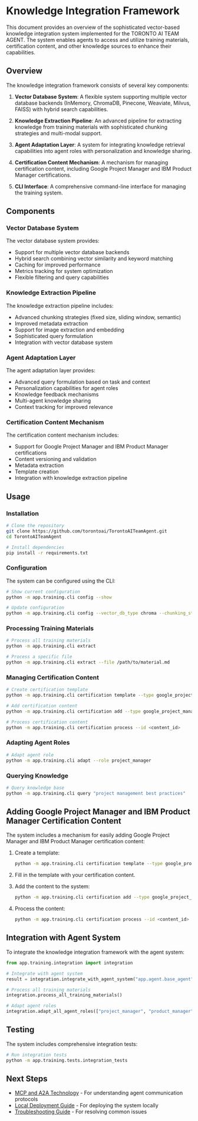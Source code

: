 # Knowledge Integration Framework

This document provides an overview of the sophisticated vector-based knowledge integration system implemented for the TORONTO AI TEAM AGENT. The system enables agents to access and utilize training materials, certification content, and other knowledge sources to enhance their capabilities.

## Overview

The knowledge integration framework consists of several key components:

1. **Vector Database System**: A flexible system supporting multiple vector database backends (InMemory, ChromaDB, Pinecone, Weaviate, Milvus, FAISS) with hybrid search capabilities.

2. **Knowledge Extraction Pipeline**: An advanced pipeline for extracting knowledge from training materials with sophisticated chunking strategies and multi-modal support.

3. **Agent Adaptation Layer**: A system for integrating knowledge retrieval capabilities into agent roles with personalization and knowledge sharing.

4. **Certification Content Mechanism**: A mechanism for managing certification content, including Google Project Manager and IBM Product Manager certifications.

5. **CLI Interface**: A comprehensive command-line interface for managing the training system.

## Components

### Vector Database System

The vector database system provides:

- Support for multiple vector database backends
- Hybrid search combining vector similarity and keyword matching
- Caching for improved performance
- Metrics tracking for system optimization
- Flexible filtering and query capabilities

### Knowledge Extraction Pipeline

The knowledge extraction pipeline includes:

- Advanced chunking strategies (fixed size, sliding window, semantic)
- Improved metadata extraction
- Support for image extraction and embedding
- Sophisticated query formulation
- Integration with vector database system

### Agent Adaptation Layer

The agent adaptation layer provides:

- Advanced query formulation based on task and context
- Personalization capabilities for agent roles
- Knowledge feedback mechanisms
- Multi-agent knowledge sharing
- Context tracking for improved relevance

### Certification Content Mechanism

The certification content mechanism includes:

- Support for Google Project Manager and IBM Product Manager certifications
- Content versioning and validation
- Metadata extraction
- Template creation
- Integration with knowledge extraction pipeline

## Usage

### Installation

```bash
# Clone the repository
git clone https://github.com/torontoai/TorontoAITeamAgent.git
cd TorontoAITeamAgent

# Install dependencies
pip install -r requirements.txt
```

### Configuration

The system can be configured using the CLI:

```bash
# Show current configuration
python -m app.training.cli config --show

# Update configuration
python -m app.training.cli config --vector_db_type chroma --chunking_strategy semantic
```

### Processing Training Materials

```bash
# Process all training materials
python -m app.training.cli extract

# Process a specific file
python -m app.training.cli extract --file /path/to/material.md
```

### Managing Certification Content

```bash
# Create certification template
python -m app.training.cli certification template --type google_project_manager

# Add certification content
python -m app.training.cli certification add --type google_project_manager --path /path/to/content

# Process certification content
python -m app.training.cli certification process --id <content_id>
```

### Adapting Agent Roles

```bash
# Adapt agent role
python -m app.training.cli adapt --role project_manager
```

### Querying Knowledge

```bash
# Query knowledge base
python -m app.training.cli query "project management best practices"
```

## Adding Google Project Manager and IBM Product Manager Certification Content

The system includes a mechanism for easily adding Google Project Manager and IBM Product Manager certification content:

1. Create a template:
   ```bash
   python -m app.training.cli certification template --type google_project_manager
   ```

2. Fill in the template with your certification content.

3. Add the content to the system:
   ```bash
   python -m app.training.cli certification add --type google_project_manager --path /path/to/content
   ```

4. Process the content:
   ```bash
   python -m app.training.cli certification process --id <content_id>
   ```

## Integration with Agent System

To integrate the knowledge integration framework with the agent system:

```python
from app.training.integration import integration

# Integrate with agent system
result = integration.integrate_with_agent_system("app.agent.base_agent")

# Process all training materials
integration.process_all_training_materials()

# Adapt agent roles
integration.adapt_all_agent_roles(["project_manager", "product_manager", "developer"])
```

## Testing

The system includes comprehensive integration tests:

```bash
# Run integration tests
python -m app.training.tests.integration_tests
```

## Next Steps

- [MCP and A2A Technology](./mcp-a2a-technology.md) - For understanding agent communication protocols
- [Local Deployment Guide](../deployment/local-deployment.md) - For deploying the system locally
- [Troubleshooting Guide](../troubleshooting/common-issues.md) - For resolving common issues
